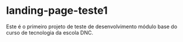 # landing-page-teste1
Este é o primeiro projeto de teste de desenvolvimento módulo base do curso de tecnologia da escola DNC.

